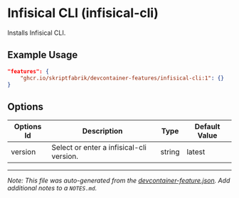 
# Infisical CLI (infisical-cli)

Installs Infisical CLI.

## Example Usage

```json
"features": {
    "ghcr.io/skriptfabrik/devcontainer-features/infisical-cli:1": {}
}
```

## Options

| Options Id | Description | Type | Default Value |
|-----|-----|-----|-----|
| version | Select or enter a infisical-cli version. | string | latest |



---

_Note: This file was auto-generated from the [devcontainer-feature.json](https://github.com/skriptfabrik/devcontainer-features/blob/main/src/infisical-cli/devcontainer-feature.json).  Add additional notes to a `NOTES.md`._
